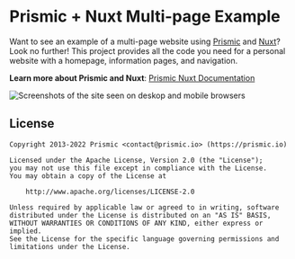 # Prismic + Nuxt Multi-page Example

Want to see an example of a multi-page website using [Prismic][prismic] and [Nuxt][nuxt]? Look no further! This project provides all the code you need for a personal website with a homepage, information pages, and navigation.

**Learn more about Prismic and Nuxt**: [Prismic Nuxt Documentation][prismic-docs]

![Screenshots of the site seen on deskop and mobile browsers](https://user-images.githubusercontent.com/8601064/162544635-2fd1cff4-9fae-4e08-a68f-52d82f066835.png)

## License

```
Copyright 2013-2022 Prismic <contact@prismic.io> (https://prismic.io)

Licensed under the Apache License, Version 2.0 (the "License");
you may not use this file except in compliance with the License.
You may obtain a copy of the License at

    http://www.apache.org/licenses/LICENSE-2.0

Unless required by applicable law or agreed to in writing, software
distributed under the License is distributed on an "AS IS" BASIS,
WITHOUT WARRANTIES OR CONDITIONS OF ANY KIND, either express or implied.
See the License for the specific language governing permissions and
limitations under the License.
```

[prismic]: https://prismic.io/
[prismic-docs]: https://prismic.io/docs/technologies/nuxt
[nuxt]: https://nuxtjs.org/
